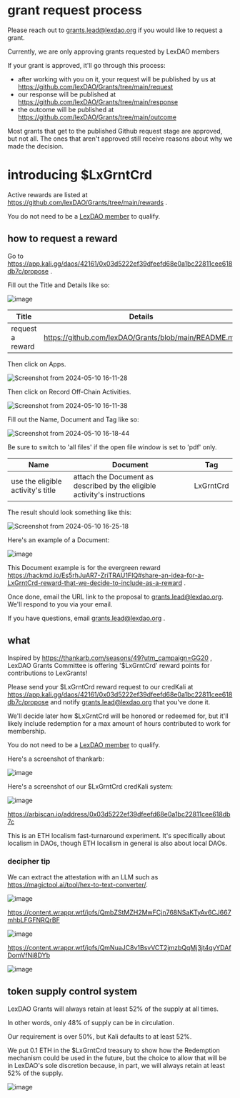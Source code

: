 # grant request process

Please reach out to grants.lead@lexdao.org if you would like to request a grant. 

Currently, we are only approving grants requested by LexDAO members 

If your grant is approved, it'll go through this process:

* after working with you on it, your request will be published by us at https://github.com/lexDAO/Grants/tree/main/request
* our response will be published at https://github.com/lexDAO/Grants/tree/main/response
* the outcome will be published at https://github.com/lexDAO/Grants/tree/main/outcome

Most grants that get to the published Github request stage are approved, but not all. The ones that aren't approved still receive reasons about why we made the decision.

# introducing $LxGrntCrd

Active rewards are listed at https://github.com/lexDAO/Grants/tree/main/rewards .

You do not need to be a [LexDAO member](https://lexdao.org/membership) to qualify.

## how to request a reward

Go to https://app.kali.gg/daos/42161/0x03d5222ef39dfeefd68e0a1bc22811cee618db7c/propose .

Fill out the Title and Details like so:

![image](https://hackmd.io/_uploads/S1mEkGwzR.png)

| Title    | Details |
| -------- | -------- |
| request a reward| https://github.com/lexDAO/Grants/blob/main/README.md|

Then click on Apps.

![Screenshot from 2024-05-10 16-11-28](https://hackmd.io/_uploads/r1NfHm2fA.png)

Then click on Record Off-Chain Activities.

![Screenshot from 2024-05-10 16-11-38](https://hackmd.io/_uploads/BytGBX2fC.png)

Fill out the Name, Document and Tag like so:

![Screenshot from 2024-05-10 16-18-44](https://hackmd.io/_uploads/SJpGHX3M0.png)

Be sure to switch to 'all files' if the open file window is set to 'pdf' only.

| Name | Document | Tag |
| -------- | -------- | -------- |
| use the eligible activity's title     | attach the Document as described by the eligible activity's instructions     | LxGrntCrd     |

The result should look something like this:

![Screenshot from 2024-05-10 16-25-18](https://hackmd.io/_uploads/Hk-7HX2zC.png)

Here's an example of a Document:

![image](https://hackmd.io/_uploads/BJYjhzhzR.png)

This Document example is for the evergreen reward https://hackmd.io/Es5rhJuAR7-ZriTRAU1FIQ#share-an-idea-for-a-LxGrntCrd-reward-that-we-decide-to-include-as-a-reward .

Once done, email the URL link to the proposal to grants.lead@lexdao.org. We'll respond to you via your email.

If you have questions, email grants.lead@lexdao.org .

## what

Inspired by https://thankarb.com/seasons/49?utm_campaign=GG20 , LexDAO Grants Committee is offering '$LxGrntCrd' reward points for contributions to LexGrants!

Please send your $LxGrntCrd reward request to our credKali at https://app.kali.gg/daos/42161/0x03d5222ef39dfeefd68e0a1bc22811cee618db7c/propose and notify grants.lead@lexdao.org that you've done it.

We'll decide later how $LxGrntCrd will be honored or redeemed for, but it'll likely include redemption for a max amount of hours contributed to work for membership.

You do not need to be a [LexDAO member](https://lexdao.org/membership) to qualify.

Here's a screenshot of thankarb:

![image](https://hackmd.io/_uploads/HkRLVT8M0.png)

Here's a screenshot of our $LxGrntCrd credKali system:

![image](https://hackmd.io/_uploads/ryR1PgPGC.png)

https://arbiscan.io/address/0x03d5222ef39dfeefd68e0a1bc22811cee618db7c

This is an ETH localism fast-turnaround experiment. It's specifically about localism in DAOs, though ETH localism in general is also about local DAOs.

### decipher tip

We can extract the attestation with an LLM such as https://magictool.ai/tool/hex-to-text-converter/.

![image](https://hackmd.io/_uploads/Sy4qVmnMR.png)

https://content.wrappr.wtf/ipfs/QmbZStMZH2MwFCjn768NSaKTyAv6CJ667mhbLFGFNRQrBF

![image](https://hackmd.io/_uploads/B1RjEXnzA.png)

https://content.wrappr.wtf/ipfs/QmNuaJC8v1BsvVCT2jmzbQqMj3jt4qyYDAfDomVfNi8DYb

![image](https://hackmd.io/_uploads/r1PTNmhfR.png)

## token supply control system

LexDAO Grants will always retain at least 52% of the supply at all times. 

In other words, only 48% of supply can be in circulation.

Our requirement is over 50%, but Kali defaults to at least 52%.

We put 0.1 ETH in the $LxGrntCrd treasury to show how the Redemption mechanism could be used in the future, but the choice to allow that will be in LexDAO's sole discretion because, in part, we will always retain at least 52% of the supply.

![image](https://hackmd.io/_uploads/B1KCelvz0.png)
